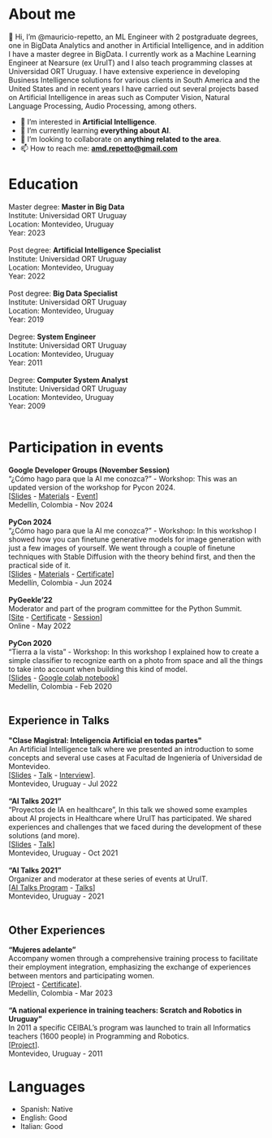 # About me

👋 Hi, I’m @mauricio-repetto, an ML Engineer with 2 postgraduate degrees, one in BigData Analytics and another in Artificial Intelligence, and in addition I have a master degree in BigData. I currently work as a Machine Learning Engineer at Nearsure (ex UruIT) and I also teach programming classes at Universidad ORT Uruguay. I have extensive experience in developing Business Intelligence solutions for various clients in South America and the United States and in recent years I have carried out several projects based on Artificial Intelligence in areas such as Computer Vision, Natural Language Processing, Audio Processing, among others.

- 👀 I’m interested in **Artificial Intelligence**.
- 🌱 I’m currently learning **everything about AI**.
- 💞️ I’m looking to collaborate on **anything related to the area**.
- 📫 How to reach me: **amd.repetto@gmail.com**

# Education

Master degree: **Master in Big Data** <br>
Institute: Universidad ORT Uruguay <br>
Location: Montevideo, Uruguay <br>
Year: 2023 <br>
<br>
Post degree: **Artificial Intelligence Specialist** <br>
Institute: Universidad ORT Uruguay <br>
Location: Montevideo, Uruguay <br>
Year: 2022 <br>
 <br>
Post degree: **Big Data Specialist** <br>
Institute: Universidad ORT Uruguay <br>
Location: Montevideo, Uruguay <br>
Year: 2019 <br>
 <br>
Degree: **System Engineer** <br>
Institute: Universidad ORT Uruguay <br>
Location: Montevideo, Uruguay <br>
Year: 2011 <br>
 <br>
Degree: **Computer System Analyst** <br>
Institute: Universidad ORT Uruguay <br>
Location: Montevideo, Uruguay <br>
Year: 2009 <br>
 <br>  
# Participation in events

**Google Developer Groups (November Session)** <br>
“¿Cómo hago para que la AI me conozca?” - Workshop: This was an updated version of the workshop for Pycon 2024.  <br>
\[[Slides](https://docs.google.com/presentation/d/1V1rnAXciGe4lISQf_9jQq18vKcERAndmfHYgwwV93lw/edit?usp=sharing) - [Materials](http://bit.ly/gdgmed24_ns) - [Event](https://gdg.community.dev/events/details/google-gdg-medellin-presents-como-hago-para-que-la-ia-me-conozca/)\] <br>
Medellín, Colombia - Nov 2024 <br>
 <br>
**PyCon 2024** <br>
“¿Cómo hago para que la AI me conozca?” - Workshop: In this workshop I showed how you can finetune generative models for image generation with just a few images of yourself. We went through a couple of finetune techniques with Stable Diffusion with the theory behind first, and then the practical side of it.  <br>
\[[Slides](https://docs.google.com/presentation/d/16g29yj9itFca0LeLo_akfH78CktxbN83VG5Sp_OKMx8/edit?usp=sharing) - [Materials](http://bit.ly/paicon24_ns) - [Certificate](https://drive.google.com/file/d/1xO_fr98dNs27pN2xIj5U4QtbMbmRNJFu/view)\] <br>
Medellín, Colombia - Jun 2024 <br>
 <br>
**PyGeekle’22** <br>
Moderator and part of the program committee for the Python Summit.  <br>
\[[Site](https://events.geekle.us/python/) - [Certificate](https://verification.givemycertificate.com/v/d6317789-22c8-4d7b-aa5a-ba14031071b1) - [Session](https://youtu.be/2fgBKDT1j8k?list=PLkAZiMVWwm_rtcUxdWkOVVABQ5jRftFuH&t=36104)\] <br> Online - May 2022 <br>
 <br>
**PyCon 2020** <br>
“Tierra a la vista” - Workshop: In this workshop I explained how to create a simple classifier to recognize earth on a photo from space and all the things to take into account when building this kind of model.  <br>
\[[Slides](https://docs.google.com/presentation/d/1fDXMi8M7ZR2ueot6q5cStEwfEaav3NJ_jk02smI_CZY/edit?usp=sharing) - [Google colab notebook](https://drive.google.com/file/d/1neqSeyIqdpufL4EtY6jUirUvWGya0Mkp/view?usp=sharing)\] <br>
Medellín, Colombia - Feb 2020 <br>
 <br>
## Experience in Talks

**"Clase Magistral: Inteligencia Artificial en todas partes"** <br>
An Artificial Intelligence talk where we presented an introduction to some concepts and several use cases at Facultad de Ingeniería of Universidad de Montevideo.  <br>
\[[Slides](https://docs.google.com/presentation/d/11AzVkRwAwXyVvIh2AKvVtxXx_1R2nd2Wo_R0othvh8Y/edit?usp=sharing) - [Talk](https://youtu.be/6-HR3RxyCQo) - [Interview](https://www.linkedin.com/comm/feed/update/urn%3Ali%3Aactivity%3A6958205167661907968)\]. <br>
Montevideo, Uruguay - Jul 2022 <br>
 <br>
 **“AI Talks 2021”** <br>
“Proyectos de IA en healthcare”, In this talk we showed some examples about AI projects in Healthcare where UruIT has participated. We shared experiences and challenges that we faced during the development of these solutions (and more).  <br>
\[[Slides](https://docs.google.com/presentation/d/1C_nnkjR8lhhrZndrEvJmbYwjCX_kUZFZYIHxa_x8rZw/edit?usp=sharing) - [Talk](https://youtu.be/clKHG4U-cBI)\] <br>
Montevideo, Uruguay - Oct 2021 <br>
 <br>
**“AI Talks 2021”** <br>
Organizer and moderator at these series of events at UruIT.  <br>
\[[AI Talks Program](https://digital.uruit.com/ai-talks) - [Talks](https://youtube.com/playlist?list=PLxHptoGq8Bb0JXHU3WzT93clvAgMPNmwP)\] <br>
Montevideo, Uruguay - 2021 <br>
 <br>

 ## Other Experiences

**“Mujeres adelante”**<br>
Accompany women through a comprehensive training process to facilitate their employment integration, emphasizing the exchange of experiences between mentors and participating women. <br>
\[[Project](https://www.fundacioncea.org/mujeresadelante#:~:text=Una%20iniciativa%20que%20busca%20capacitar,ventas%20y%20servicio%20al%20cliente.) - [Certificate](https://insignias.disruptia.co/assertion/a3028679-9efc-44c5-95ef-38e0a4921a41)\].<br>
Medellín, Colombia - Mar 2023<br>
<br>
**“A national experience in training teachers: Scratch and Robotics in Uruguay”**<br>
In 2011 a specific CEIBAL’s program was launched to train all Informatics teachers (1600 people) in Programming and Robotics. <br>
\[[Project](https://dialnet.unirioja.es/descarga/articulo/6041540.pdf)\].<br>
Montevideo, Uruguay - 2011<br>

# Languages

- Spanish: Native
- English: Good
- Italian: Good





